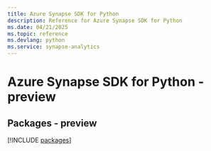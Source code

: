 ```yaml
---
title: Azure Synapse SDK for Python
description: Reference for Azure Synapse SDK for Python
ms.date: 04/21/2025
ms.topic: reference
ms.devlang: python
ms.service: synapse-analytics
---
```

# Azure Synapse SDK for Python - preview
## Packages - preview
[!INCLUDE [packages](synapse-index.md)]